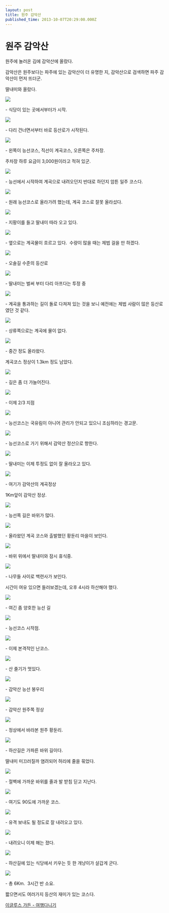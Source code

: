 ```yaml
---
layout: post
title: 원주 감악산
published_time: 2013-10-07T20:29:00.000Z
---
```


# 원주 감악산


원주에 놀러온 김에 감악산에 올랐다.

감악산은 원주보다는 파주에 있는 감악산이 더 유명한 지, 감악산으로 검색하면 파주 감악산이 먼저 뜨더군.

딸내미와 올랐다.

![](../pds/201309/29/80/a0109780_5247e26d5ca26.jpg)

\- 식당이 있는 곳에서부터가 시작.

![](../pds/201309/29/80/a0109780_5247e26da3130.jpg)

\- 다리 건너면서부터 바로 등산로가 시작된다.

![](../pds/201309/29/80/a0109780_5247e26ecc3a8.jpg)

\- 왼쪽이 능선코스, 직선이 계곡코스, 오른쪽은 주차장.

주차장 하루 요금이 3,000원이라고 적혀 있군.

![](../pds/201309/29/80/a0109780_5247e27016969.jpg)

\- 능선에서 시작하여 계곡으로 내려오던지 반대로 하던지 암튼 일주 코스다.

![](../pds/201309/29/80/a0109780_5247e270069aa.jpg)

\- 원래 능선코스로 올라가려 했는데, 계곡 코스로 잘못 올라섰다.

![](../pds/201309/29/80/a0109780_5247e271c9a0f.jpg)

\- 지팡이를 들고 딸내미 따라 오고 있다.

![](../pds/201309/29/80/a0109780_5247e2720e8d1.jpg)

\- 옆으로는 계곡물이 흐르고 있다.  수량이 많을 때는 제법 걸을 만 하겠다.

![](../pds/201309/29/80/a0109780_5247e34fb6530.jpg)

\- 오솔길 수준의 등산로

![](../pds/201309/29/80/a0109780_5247e3512a924.jpg)

\- 딸내미는 벌써 부터 다리 아프다는 투정 중

![](../pds/201309/29/80/a0109780_5247e351b733d.jpg)

\- 계곡을 통과하는 길이 돌로 다져져 있는 것을 보니 예전에는 제법 사람이 많은 등산로였던 것 같다.

![](../pds/201309/29/80/a0109780_5247e352dbd58.jpg)

\- 상류쪽으로는 계곡에 물이 없다.

![](../pds/201309/29/80/a0109780_5247e352c1955.jpg)

\- 중간 정도 올라왔다.

계곡코스 정상이 1.3km 정도 남았다.

![](../pds/201309/29/80/a0109780_5247e3546c170.jpg)

\- 길은 좀 더 가늘어진다.

![](../pds/201309/29/80/a0109780_5247e354af685.jpg)

\- 이제 2/3 지점

![](../pds/201309/29/80/a0109780_5247e363b9724.jpg)

\- 능선코스는 국유림이 아니어 관리가 안되고 있으니 조심하라는 경고문.

![](../pds/201309/29/80/a0109780_5247e365213b7.jpg)

\- 능선코스로 가기 위해서 감악산 정산으로 향한다.

![](../pds/201309/29/80/a0109780_5247e36660ba9.jpg)

\- 딸내미는 이제 투정도 없이 잘 올라오고 있다.

![](../pds/201309/29/80/a0109780_5247e366828b4.jpg)

\- 여기가 감악산의 계곡정상

1Km앞이 감악산 정상.

![](../pds/201309/29/80/a0109780_5247e3687b59a.jpg)

\- 능선쪽 길은 바위가 많다.

![](../pds/201309/29/80/a0109780_5247e368d91f4.jpg)

\- 올라왔던 계곡 코스와 출발했던 황둔리 마을이 보인다.

![](../pds/201309/29/80/a0109780_5247e3696c7a4.jpg)

\- 바위 위에서 딸내미와 잠시 휴식중.

![](../pds/201309/29/80/a0109780_5247e369f0516.jpg)

\- 나무들 사이로 백련사가 보인다.

시간이 여유 있으면 들러보겠는데, 오후 4시라 하산해야 했다.

![](../pds/201309/29/80/a0109780_5247e37fa94bc.jpg)

\- 여긴 좀 양호한 능선 길

![](../pds/201309/29/80/a0109780_5247e38077ff2.jpg)

\- 능선코스 시작점.

![](../pds/201309/29/80/a0109780_5247e381ce995.jpg)

\- 이제 본격적인 난코스.

![](../pds/201309/29/80/a0109780_5247e382b129a.jpg)

\- 산 줄기가 멋있다.

![](../pds/201309/29/80/a0109780_5247e38307e19.jpg)

\- 감악산 능선 봉우리

![](../pds/201309/29/80/a0109780_5247e38425806.jpg)

\- 감악산 원주쪽 정상

![](../pds/201309/29/80/a0109780_5247e383d41e7.jpg)

\- 정상에서 바라본 원주 황둔리.

![](../pds/201309/29/80/a0109780_5247e3862208b.jpg)

\- 하산길은 가파른 바위 길이다.

딸내미 미끄러질까 염려되어 허리에 줄을 묶었다.

![](../pds/201309/29/80/a0109780_5247e39a413dc.jpg)

\- 절벽에 가까운 바위를 줄과 발 받침 딛고 지난다.

![](../pds/201309/29/80/a0109780_5247e39bcaf39.jpg)

\- 여기도 90도에 가까운 코스.

![](../pds/201309/29/80/a0109780_5247e39d02563.jpg)

\- 유격 보내도 될 정도로 잘 내려오고 있다.

![](../pds/201309/29/80/a0109780_5247e39d45e8c.jpg)

\- 내려오니 이제 해는 졌다.

![](../pds/201309/29/80/a0109780_5247e39d40a7e.jpg)

\- 하산길에 있는 식당에서 키우는 듯 한 개냥이가 살갑게 군다.

![](../600x0/http/pds26.egloos.com/pds/201309/29/80/a0109780_5247e60ab3985.png)

\- 총 6Km.  3시간 반 소요.

짧으면서도 여러가지 등산의 재미가 있는 코스다.

[이글루스 가든 \- 여행다니기](http://garden.egloos.com/10001194)

